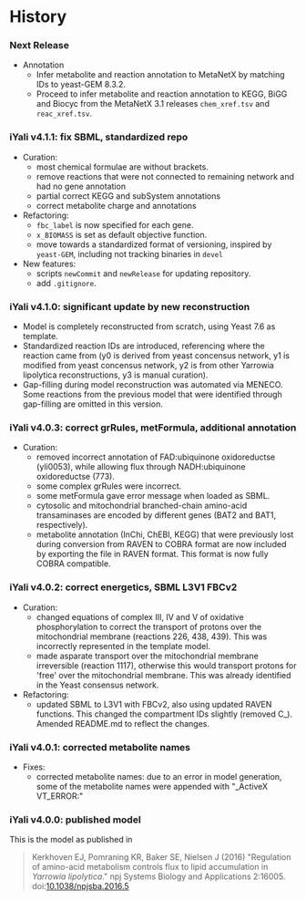# History

### Next Release
- Annotation
  - Infer metabolite and reaction annotation to MetaNetX by matching IDs to yeast-GEM 8.3.2.
  - Proceed to infer metabolite and reaction annotation to KEGG, BiGG and Biocyc from the MetaNetX 3.1
    releases `chem_xref.tsv` and `reac_xref.tsv`.

### iYali v4.1.1: fix SBML, standardized repo
- Curation:
  - most chemical formulae are without brackets.
  - remove reactions that were not connected to remaining network and had no gene annotation
  - partial correct KEGG and subSystem annotations
  - correct metabolite charge and annotations
- Refactoring:
  - `fbc_label` is now specified for each gene.
  - `x_BIOMASS` is set as default objective function.
  - move towards a standardized format of versioning, inspired by `yeast-GEM`, including not tracking binaries in `devel`
- New features:
  - scripts `newCommit` and `newRelease` for updating repository.
  - add `.gitignore`.

### iYali v4.1.0: significant update by new reconstruction

- Model is completely reconstructed from scratch, using Yeast 7.6 as template.
- Standardized reaction IDs are introduced, referencing where the reaction came from (y0 is derived from yeast concensus network, y1 is modified from yeast concensus network, y2 is from other Yarrowia lipolytica reconstructions, y3 is manual curation).
- Gap-filling during model reconstruction was automated via MENECO. Some reactions from the previous model that were identified through gap-filling are omitted in this version.

### iYali v4.0.3: correct grRules, metFormula, additional annotation
- Curation:
  - removed incorrect annotation of FAD:ubiquinone oxidoreductse (yli0053), while allowing flux through NADH:ubiquinone oxidoreductse (773).
  - some complex grRules were incorrect.
  - some metFormula gave error message when loaded as SBML.
  - cytosolic and mitochondrial branched-chain amino-acid transaminases are encoded by different genes (BAT2 and BAT1, respectively).
  - metabolite annotation (InChi, ChEBI, KEGG) that were previously lost during conversion from RAVEN to COBRA format are now included by exporting the file in RAVEN format. This format is now fully COBRA compatible.

### iYali v4.0.2: correct energetics, SBML L3V1 FBCv2
- Curation:
  - changed equations of complex III, IV and V of oxidative phosphorylation to correct the transport of protons over the mitochondrial membrane (reactions 226, 438, 439). This was incorrectly represented in the template model.
  - made asparate transport over the mitochondrial membrane irreversible (reaction 1117), otherwise this would transport protons for 'free' over the mitochondrial membrane. This was already identified in the Yeast consensus network.
- Refactoring:
  - updated SBML to L3V1 with FBCv2, also using updated RAVEN functions. This changed the compartment IDs slightly (removed C_). Amended README.md to reflect the changes.

### iYali v4.0.1: corrected metabolite names
- Fixes:
  - corrected metabolite names: due to an error in model generation, some of the metabolite names were appended with "_ActiveX VT_ERROR:"

### iYali v4.0.0: published model
This is the model as published in
>Kerkhoven EJ, Pomraning KR, Baker SE, Nielsen J (2016) "Regulation of amino-acid metabolism controls flux to lipid accumulation in _Yarrowia lipolytica_." npj Systems Biology and Applications 2:16005. doi:[10.1038/npjsba.2016.5](http://www.nature.com/articles/npjsba20165)
